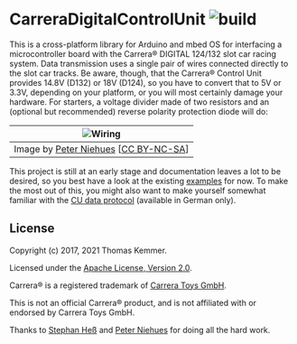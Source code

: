 # CarreraDigitalControlUnit  ![build](https://github.com/quotschmacher/CarreraDigitalControlUnit/.github/workflows/build_test.yml/badge.svg)

This is a cross-platform library for Arduino and mbed OS for
interfacing a microcontroller board with the Carrera® DIGITAL 124/132
slot car racing system.  Data transmission uses a single pair of wires
connected directly to the slot car tracks.  Be aware, though, that the
Carrera® Control Unit provides 14.8V (D132) or 18V (D124), so you have
to convert that to 5V or 3.3V, depending on your platform, or you will
most certainly damage your hardware.  For starters, a voltage divider
made of two resistors and an (optional but recommended) reverse
polarity protection diode will do:

| ![Wiring](http://www.wasserstoffe.de/carrera-hacks/protocol-decode/carrera-decode-Steckplatine.png) |
|:---:|
| Image by [Peter Niehues](http://www.wasserstoffe.de/carrera-hacks/) [[CC BY-NC-SA](https://creativecommons.org/licenses/by-nc-sa/3.0/)] |

This project is still at an early stage and documentation leaves a lot
to be desired, so you best have a look at the existing
[examples](examples) for now.  To make the most out of this, you
might also want to make yourself somewhat familiar with the [CU data
protocol](http://slotbaer.de/carrera-digital-124-132/9-cu-daten-protokoll.html)
(available in German only).


## License

Copyright (c) 2017, 2021 Thomas Kemmer.

Licensed under the [Apache License, Version 2.0](https://www.apache.org/licenses/LICENSE-2.0).

Carrera® is a registered trademark of [Carrera Toys GmbH](https://carrera-toys.com/).

This is not an official Carrera® product, and is not affiliated with
or endorsed by Carrera Toys GmbH.

Thanks to [Stephan Heß](http://www.slotbaer.de/) and [Peter
Niehues](http://www.wasserstoffe.de/carrera-hacks/) for doing all the
hard work.
